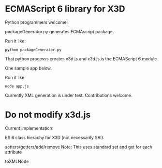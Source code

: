 #  ECMAScript 6 library for X3D

Python programmers welcome!

packageGenerator.py generates ECMAscript package.

Run it like:
```
python packageGenerator.py
```

That python processs creates x3d.js and x3d.js is the ECMAScript 6 module

One sample app below.

Run it like:
```
node app.js

```
Currently XML generation is under test.  Contributions welcome.

Do not modify x3d.js
===============================================================================
Current implementation:

ES 6 class hierachy for X3D (not necessarily SAI).

setters/getters/add/remove
	Note:  This uses standard set and get for each attribute
	
toXMLNode
